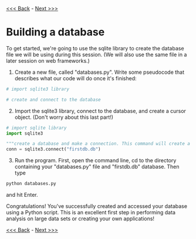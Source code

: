 [<<< Back](0-dbintro.md) - [Next >>>](2-buildtable.md)

# Building a database

To get started, we're going to use the sqlite library to create the database file we will be using during this session. (We will also use the same file in a later session on web frameworks.)

1. Create a new file, called "databases.py". Write some pseudocode that describes what our code will do once it's finished:

```Python
# import sqlite3 library

# create and connect to the database
```

2. Import the sqlite3 library, connect to the database, and create a cursor object. (Don't worry about this last part!)

```Python
# import sqlite library
import sqlite3

"""create a database and make a connection. This command will create a new database if it doesn't already exist."""
conn = sqlite3.connect("firstdb.db")
```

3. Run the program. First, open the command line, cd to the directory containing your "databases.py" file and "firstdb.db" database. Then type

```Python
python databases.py
```
and hit Enter.

Congratulations! You've successfully created and accessed your database using a Python script. This is an excellent first step in performing data analysis on large data sets or creating your own applications!

[<<< Back](0-dbintro.md) - [Next >>>](2-buildtable.md)
